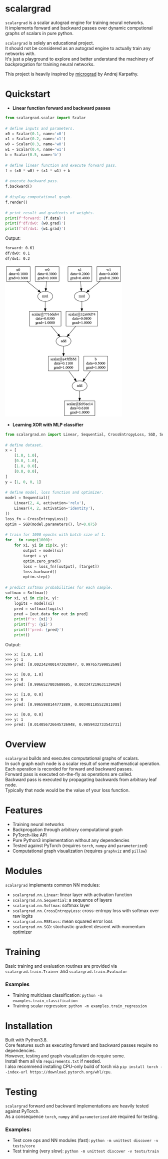 # scalargrad
`scalargrad` is a scalar autograd engine for training neural networks.  
It implements forward and backward passes over dynamic computional graphs of scalars in pure python.  

`scalargrad` is solely an educational project.  
It should not be considered as an autograd engine to actually train any networks with.    
It's just a playground to explore and better understand the machinery of backprogation for training neural networks.

This project is heavily inspired by [micrograd](https://github.com/karpathy/micrograd) by Andrej Karpathy.

# Quickstart
- __Linear function forward and backward passes__
```python
from scalargrad.scalar import Scalar

# define inputs and parameters.
x0 = Scalar(0.1, name='x0')
x1 = Scalar(0.2, name='x1')
w0 = Scalar(0.3, name='w0')
w1 = Scalar(0.4, name='w1')
b = Scalar(0.5, name='b')

# define linear function and execute forward pass.
f = (x0 * w0) + (x1 * w1) + b

# execute backward pass.
f.backward()

# display computational graph.
f.render()

# print result and gradients of weights.
print(f'forward: {f.data}')
print(f'df/dw0: {w0.grad}')
print(f'df/dw1: {w1.grad}')
```
Output:
```bash
forward: 0.61
df/dw0: 0.1
df/dw1: 0.2
```
![image](examples/linear.png)

- __Learning XOR with MLP classifier__
```python
from scalargrad.nn import Linear, Sequential, CrossEntropyLoss, SGD, Softmax

# define dataset.
x = [
    [1.0, 1.0],
    [0.0, 1.0],
    [1.0, 0.0],
    [0.0, 0.0],
]
y = [1, 0, 0, 1]

# define model, loss function and optimizer.
model = Sequential([
    Linear(2, 4, activation='relu'),
    Linear(4, 2, activation='identity'),
])
loss_fn = CrossEntropyLoss()
optim = SGD(model.parameters(), lr=0.075)

# train for 1000 epochs with batch size of 1.
for _ in range(1000):
    for xi, yi in zip(x, y):
        output = model(xi)
        target = yi
        optim.zero_grad()
        loss = loss_fn([output], [target])
        loss.backward()
        optim.step()

# predict softmax probabilities for each sample.
softmax = Softmax()
for xi, yi in zip(x, y):
    logits = model(xi)
    pred = softmax(logits)
    pred = [out.data for out in pred]
    print(f'x: {xi}')
    print(f'y: {yi}')
    print(f'pred: {pred}')
    print()
```
Output:
```
>>> x: [1.0, 1.0]
>>> y: 1
>>> pred: [0.0023424001473020847, 0.997657599852698]

>>> x: [0.0, 1.0]
>>> y: 0
>>> pred: [0.9966527803688605, 0.003347219631139429]

>>> x: [1.0, 0.0]
>>> y: 0
>>> pred: [0.9965988144771889, 0.003401185522811088]

>>> x: [0.0, 0.0]
>>> y: 1
>>> pred: [0.014056726645726948, 0.9859432733542731]
```
# Overview
`scalargrad` builds and executes computational graphs of scalars.  
In such graph each node is a scalar result of some mathematical operation.  
Each operation is recorded for forward and backward passes.  
Forward pass is executed on-the-fly as operations are called.  
Backward pass is executed by propagating backwards from arbitrary leaf node.  
Typically that node would be the value of your loss function.  

# Features
- Training neural networks
- Backprogation through arbitrary computational graph
- PyTorch-like API
- Pure Python3 implementation without any dependencies
- Tested against PyTorch (requires `torch`, `numpy` and `parameterized`)
- Computational graph visualization (requires `graphviz` and `pillow`)

# Modules
`scalargrad` implements common NN modules:
- `scalargrad.nn.Linear`: linear layer with activation function
- `scalargrad.nn.Sequential`: a sequence of layers
- `scalargrad.nn.Softmax`: softmax layer
- `scalargrad.nn.CrossEntropyLoss`: cross-entropy loss with softmax over raw logits
- `scalargrad.nn.MSELoss`: mean squared error loss 
- `scalargrad.nn.SGD`: stochastic gradient descent with momentum optimizer

# Training
Basic training and evaluation routines are provided via `scalargrad.train.Trainer` and `scalargrad.train.Evaluator`  
### Examples
- Training multiclass classification: `python -m examples.train_classification`
- Training scalar regression: `python -m examples.train_regression`

# Installation
Built with Python3.8.  
Core features such as executing forward and backward passes require no dependencies.  
However, testing and graph visualization do require some.  
Install them all via `requirements.txt` if needed.  
I also recommend installing CPU-only build of torch via `pip install torch --index-url https://download.pytorch.org/whl/cpu`.

# Testing
`scalargrad` forward and backward implementations are heavily tested against PyTorch.  
As a consequence `torch`, `numpy` and `parameterized` are required for testing.  

### Examples:
- Test core ops and NN modules (fast): `python -m unittest discover -v tests/core`
- Test training (very slow): `python -m unittest discover -v tests/train`
